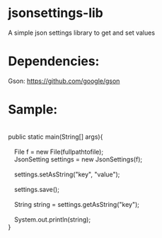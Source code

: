 # jsonsettings-lib
A simple json settings library to get and set values

# Dependencies:
Gson: https://github.com/google/gson
 
# Sample:  
<br>public static main(String[] args){
    <br>
    <br>&#8195;File f = new File(fullpathtofile);
    <br>&#8195;JsonSetting settings = new JsonSettings(f);
    <br>
    <br>&#8195;settings.setAsString("key", "value");
    <br>
    <br>&#8195;settings.save();
    <br>
    <br>&#8195;String string = settings.getAsString("key");
    <br> 
    <br>&#8195;System.out.println(string);
<br>}
